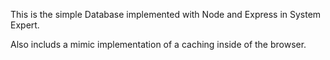 This is the simple Database implemented with Node and Express in System Expert.

Also includs a mimic implementation of a caching inside of the browser.

